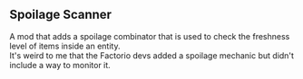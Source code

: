 ﻿## Spoilage Scanner
A mod that adds a spoilage combinator that is used to check the freshness level of items inside an entity.  
It's weird to me that the Factorio devs added a spoilage mechanic but didn't include a way to monitor it.
